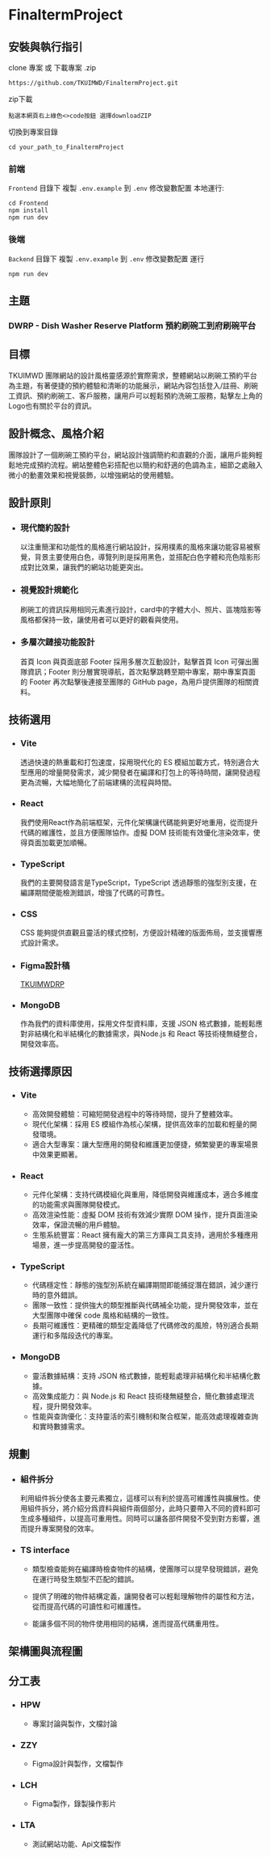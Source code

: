 # FinaltermProject

## 安裝與執行指引
clone 專案 或 下載專案 .zip
```
https://github.com/TKUIMWD/FinaltermProject.git
```
zip下載

```
點選本網頁右上綠色<>code按鈕 選擇downloadZIP
```
切換到專案目錄
```
cd your_path_to_FinaltermProject
```

### 前端

`Frontend` 目錄下 
複製 `.env.example` 到 `.env` 
修改變數配置
本地運行: 
```
cd Frontend
npm install
npm run dev
```

### 後端

`Backend` 目錄下 
複製 `.env.example` 到 `.env` 
修改變數配置 
運行 
```
npm run dev
```
## 主題

### DWRP - Dish Washer Reserve Platform 預約刷碗工到府刷碗平台

## 目標
TKUIMWD 團隊網站的設計風格靈感源於實際需求，整體網站以刷碗工預約平台為主題，有著便捷的預約體驗和清晰的功能展示，網站內容包括登入/註冊、刷碗工資訊、預約刷碗工、客戶服務，讓用戶可以輕鬆預約洗碗工服務，點擊左上角的Logo也有關於平台的資訊。

## 設計概念、風格介紹
團隊設計了一個刷碗工預約平台，網站設計強調簡約和直觀的介面，讓用戶能夠輕鬆地完成預約流程。網站整體色彩搭配也以簡約和舒適的色調為主，細節之處融入微小的動畫效果和視覺裝飾，以增強網站的使用體驗。


## 設計原則
- ### 現代簡約設計
    以注重簡潔和功能性的風格進行網站設計，採用樸素的風格來讓功能容易被察覺，背景主要使用白色，導覽列則是採用黑色，並搭配白色字體和亮色陰影形成對比效果，讓我們的網站功能更突出。
    
- ### 視覺設計規範化
    刷碗工的資訊採用相同元素進行設計，card中的字體大小、照片、區塊陰影等風格都保持一致，讓使用者可以更好的觀看與使用。

- ### 多層次鏈接功能設計
    首頁 Icon 與頁面底部 Footer 採用多層次互動設計，點擊首頁 Icon 可彈出團隊資訊；Footer 則分層實現導航，首次點擊跳轉至期中專案，期中專案頁面的 Footer 再次點擊後連接至團隊的 GitHub page，為用戶提供團隊的相關資料。


## 技術選用

- ### Vite

    透過快速的熱重載和打包速度，採用現代化的 ES 模組加載方式，特別適合大型應用的增量開發需求，減少開發者在編譯和打包上的等待時間，讓開發過程更為流暢，大幅地簡化了前端建構的流程與時間。
  
- ### React

    我們使用React作為前端框架，元件化架構讓代碼能夠更好地重用，從而提升代碼的維護性，並且方便團隊協作。虛擬 DOM 技術能有效優化渲染效率，使得頁面加載更加順暢。
  
- ### TypeScript
    
    我們的主要開發語言是TypeScript，TypeScript 透過靜態的強型別支援，在編譯期間便能檢測錯誤，增強了代碼的可靠性。
    
- ### CSS

    CSS 能夠提供直觀且靈活的樣式控制，方便設計精確的版面佈局，並支援響應式設計需求。

- ### Figma設計稿

    [TKUIMWDRP](https://www.figma.com/design/V7Mk5MvzqjmhrZYJ1hd48c/%E6%9C%9F%E6%9C%AB%E5%B0%88%E6%A1%88?node-id=109-347&t=rTCbDHushilFIjIS-0)
    
- ### MongoDB
 
    作為我們的資料庫使用，採用文件型資料庫，支援 JSON 格式數據，能輕鬆應對非結構化和半結構化的數據需求，與Node.js 和 React 等技術棧無縫整合，開發效率高。
    

## 技術選擇原因
- ### Vite

    - 高效開發體驗：可縮短開發過程中的等待時間，提升了整體效率。
    - 現代化架構：採用 ES 模組作為核心架構，提供高效率的加載和輕量的開發環境。
    - 適合大型專案：讓大型應用的開發和維護更加便捷，頻繁變更的專案場景中效果更顯著。

- ### React

    - 元件化架構：支持代碼模組化與重用，降低開發與維護成本，適合多維度的功能需求與團隊開發模式。
    - 高效渲染性能：虛擬 DOM 技術有效減少實際 DOM 操作，提升頁面渲染效率，保證流暢的用戶體驗。
    - 生態系統豐富：React 擁有龐大的第三方庫與工具支持，適用於多種應用場景，進一步提高開發的靈活性。

- ### TypeScript

    - 代碼穩定性：靜態的強型別系統在編譯期間即能捕捉潛在錯誤，減少運行時的意外錯誤。
    - 團隊一致性：提供強大的類型推斷與代碼補全功能，提升開發效率，並在大型團隊中確保 code 風格和結構的一致性。
    - 長期可維護性：更精確的類型定義降低了代碼修改的風險，特別適合長期運行和多階段迭代的專案。

- ### MongoDB

    - 靈活數據結構：支持 JSON 格式數據，能輕鬆處理非結構化和半結構化數據。
    - 高效集成能力：與 Node.js 和 React 技術棧無縫整合，簡化數據處理流程，提升開發效率。
    - 性能與查詢優化：支持靈活的索引機制和聚合框架，能高效處理複雜查詢和實時數據需求。


## 規劃

- ### 組件拆分
    利用組件拆分使各主要元素獨立，這樣可以有利於提高可維護性與擴展性。使用組件拆分，將介紹分爲資料與組件兩個部分，此時只要帶入不同的資料即可生成多種組件，以提高可重用性。同時可以讓各部件開發不受到對方影響，進而提升專案開發的效率。
    
- ### TS interface
    - 類型檢查能夠在編譯時檢查物件的結構，使團隊可以提早發現錯誤，避免在運行時發生類型不匹配的錯誤。
    
    - 提供了明確的物件結構定義，讓開發者可以輕鬆理解物件的屬性和方法，從而提高代碼的可讀性和可維護性。

    - 能讓多個不同的物件使用相同的結構，進而提高代碼重用性。


## 架構圖與流程圖


## 分工表

- ### HPW
    - 專案討論與製作，文檔討論
- ### ZZY
    - Figma設計與製作，文檔製作
- ### LCH
    - Figma製作，錄製操作影片
- ### LTA
    - 測試網站功能、Api文檔製作